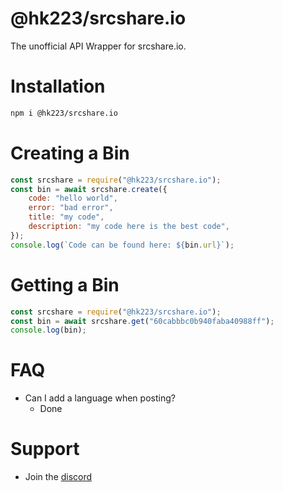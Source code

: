 # @hk223/srcshare.io

The unofficial API Wrapper for srcshare.io.

# Installation

```bash
npm i @hk223/srcshare.io
```

# Creating a Bin

```js
const srcshare = require("@hk223/srcshare.io");
const bin = await srcshare.create({
    code: "hello world",
    error: "bad error",
    title: "my code",
    description: "my code here is the best code",
});
console.log(`Code can be found here: ${bin.url}`);
```

# Getting a Bin

```js
const srcshare = require("@hk223/srcshare.io");
const bin = await srcshare.get("60cabbbc0b940faba40988ff");
console.log(bin);
```

# FAQ

-   Can I add a language when posting?
    -   Done

# Support

-   Join the [discord](https://discord.gg/h3rm39Uerx)
